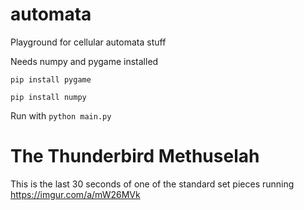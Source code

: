 # automata
Playground for cellular automata stuff

Needs numpy and pygame installed

``pip install pygame``

``pip install numpy``

Run with
``python main.py``


# The Thunderbird Methuselah
This is the last 30 seconds of one of the standard set pieces running
https://imgur.com/a/mW26MVk
